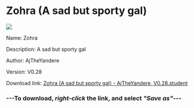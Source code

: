 # Zohra (A sad but sporty gal)

<img src = "https://raw.githubusercontent.com/Arbiter1223/Koukou-Gurashi-Custom-Students/master/Students/Files/Zohra%20(A%20sad%20but%20sporty%20gal).png">

Name: Zohra

Description: A sad but sporty gal

Author: AjTheYandere

Version: V0.28

Download link: <a href="https://raw.githubusercontent.com/Arbiter1223/Koukou-Gurashi-Custom-Students/master/Students/Files/Zohra%20(A%20sad%20but%20sporty%20gal)%20-%20AjTheYandere%2C%20V0.28.student">Zohra (A sad but sporty gal) - AjTheYandere, V0.28.student</a>

### ---**To download, _right-click_ the link, and select _"Save as"_**---
